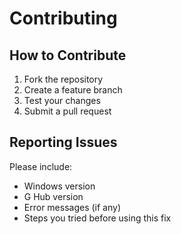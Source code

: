 # Contributing

## How to Contribute
1. Fork the repository
2. Create a feature branch
3. Test your changes
4. Submit a pull request

## Reporting Issues
Please include:
- Windows version
- G Hub version  
- Error messages (if any)
- Steps you tried before using this fix
